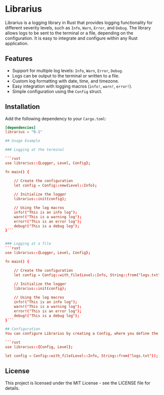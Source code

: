 # Librarius

Librarius is a logging library in Rust that provides logging functionality for different severity levels, such as `Info`, `Warn`, `Error`, and `Debug`. The library allows logs to be sent to the terminal or a file, depending on the configuration. It is easy to integrate and configure within any Rust application.

## Features

- Support for multiple log levels: `Info`, `Warn`, `Error`, `Debug`.
- Logs can be output to the terminal or written to a file.
- Custom log formatting with date, time, and timezone.
- Easy integration with logging macros (`info!`, `warn!`, `error!`).
- Simple configuration using the `Config` struct.

## Installation

Add the following dependency to your `Cargo.toml`:

```toml
[dependencies]
librarius = "0.1"

## Usage Example

### Logging at the terminal

```rust
use librarius::{Logger, Level, Config};

fn main() {

    // Create the configuration
    let config = Config::new(Level::Info);
    
    // Initialize the logger
    librarius::init(config);

    // Using the log macros
    info!("This is an info log");
    warn!("This is a warning log");
    error!("This is an error log");
    debug!("This is a debug log");
}```


### Logging at a file
```rust
use librarius::{Logger, Level, Config};

fn main() {

    // Create the configuration
    let config = Config::with_file(Level::Info, String::from("logs.txt"));
    
    // Initialize the logger
    librarius::init(config);

    // Using the log macros
    info!("This is an info log");
    warn!("This is a warning log");
    error!("This is an error log");
    debug!("This is a debug log");
}```

## Configuration
You can configure Librarius by creating a Config, where you define the log level and whether logs should be written to a file:

```rust
use librarius::{Config, Level};

let config = Config::with_file(Level::Info, String::from("logs.txt"));
```

## License
This project is licensed under the MIT License - see the LICENSE file for details.